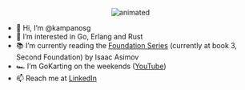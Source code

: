
<p align="center">
  <img src="https://media.giphy.com/media/xTiIzJSKB4l7xTouE8/giphy.gif" alt="animated" />
</p>

- 👋 Hi, I’m @kampanosg
- 👀 I’m interested in Go, Erlang and Rust
- 📚 I’m currently reading the [Foundation Series](https://search.brave.com/search?q=foundation+book+isaac+asimov&source=web) (currently at book 3, Second Foundation) by Isaac Asimov
- 🏎️ I’m GoKarting on the weekends ([YouTube](https://youtu.be/SMDz30XbHNY))
- 📫 Reach me at [LinkedIn](https://uk.linkedin.com/in/kampanosg)
